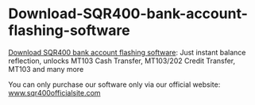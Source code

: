 # Download-SQR400-bank-account-flashing-software

[Download SQR400 bank account flashing software](https://sqr400officialsite.com): Just instant balance reflection,  unlocks MT103 Cash Transfer, MT103/202 Credit Transfer, MT103 and many more

You can only purchase our software only via our official website: www.sqr400officialsite.com
